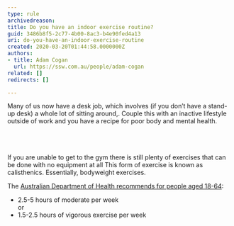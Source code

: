 ```yaml
---
type: rule
archivedreason: 
title: Do you have an indoor exercise routine?
guid: 3486b8f5-2c77-4b00-8ac3-b4e90fed4a13
uri: do-you-have-an-indoor-exercise-routine
created: 2020-03-20T01:44:58.0000000Z
authors:
- title: Adam Cogan
  url: https://ssw.com.au/people/adam-cogan
related: []
redirects: []

---
```



​Many of us now have a desk job, which involves (if you don’t have a stand-up desk) a whole lot of sitting around,. Couple this with an inactive lifestyle outside of work and you have a recipe for poor body and mental health.<br><br>
<br><excerpt class='endintro'></excerpt><br>
<p>If you are unable to get to the gym there is still plenty of exercises that can be done with no equipment at all This form of exercise is known as calisthenics. Essentially,​ bodyweight exercises.</p><p>The <a href="https&#58;//www1.health.gov.au/internet/main/publishing.nsf/Content/health-pubhlth-strateg-phys-act-guidelines#npa1864">Australian Department of H​ealth recommends for people aged 18-64</a>&#58;<br></p><ul><li>2.5-5 hours of moderate per week​<br>or&#160;</li><li>1.5-2.5 hours of vigorous exercise per week<br></li></ul><p></p>


